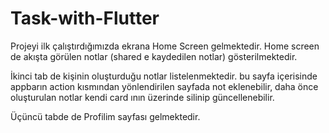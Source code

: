 # Task-with-Flutter

Projeyi ilk çalıştırdığımızda ekrana Home Screen gelmektedir. Home screen de akışta görülen notlar (shared e kaydedilen notlar) gösterilmektedir. 

İkinci tab de kişinin oluşturduğu notlar listelenmektedir. bu sayfa içerisinde appbarın action kısmından yönlendirilen sayfada not eklenebilir, daha önce oluşturulan notlar kendi card ının üzerinde silinip güncellenebilir. 

Üçüncü tabde de Profilim sayfası gelmektedir. 
